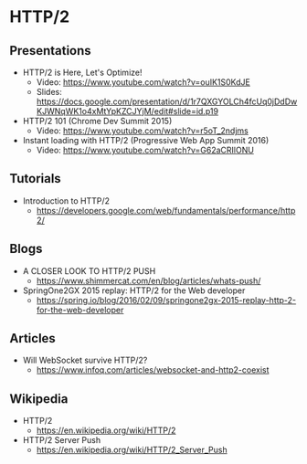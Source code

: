 # HTTP/2

## Presentations
* HTTP/2 is Here, Let's Optimize!
  * Video: https://www.youtube.com/watch?v=ouIK1S0KdJE
  * Slides: https://docs.google.com/presentation/d/1r7QXGYOLCh4fcUq0jDdDwKJWNqWK1o4xMtYpKZCJYjM/edit#slide=id.p19
* HTTP/2 101 (Chrome Dev Summit 2015)
  * Video: https://www.youtube.com/watch?v=r5oT_2ndjms
* Instant loading with HTTP/2 (Progressive Web App Summit 2016)
  * Video: https://www.youtube.com/watch?v=G62aCRIlONU

## Tutorials
* Introduction to HTTP/2
  * https://developers.google.com/web/fundamentals/performance/http2/

## Blogs
* A CLOSER LOOK TO HTTP/2 PUSH
  * https://www.shimmercat.com/en/blog/articles/whats-push/
* SpringOne2GX 2015 replay: HTTP/2 for the Web developer
  * https://spring.io/blog/2016/02/09/springone2gx-2015-replay-http-2-for-the-web-developer

## Articles
* Will WebSocket survive HTTP/2?
  * https://www.infoq.com/articles/websocket-and-http2-coexist

## Wikipedia
* HTTP/2
  * https://en.wikipedia.org/wiki/HTTP/2
* HTTP/2 Server Push
  * https://en.wikipedia.org/wiki/HTTP/2_Server_Push
